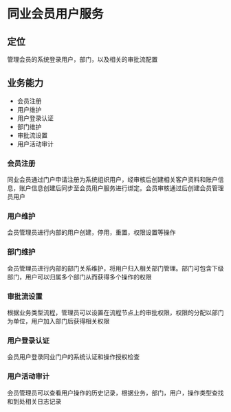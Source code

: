 # 同业会员用户服务
## 定位
管理会员的系统登录用户，部门，以及相关的审批流配置

## 业务能力  
* 会员注册
* 用户维护
* 用户登录认证
* 部门维护
* 审批流设置
* 用户活动审计

### 会员注册 
同业会员通过门户申请注册为系统组织用户，经审核后创建相关客户资料和账户信息，账户信息创建后同步至会员用户服务进行绑定。会员审核通过后创建会员管理员用户

### 用户维护  
会员管理员进行内部的用户创建，停用，重置，权限设置等操作

### 部门维护  
会员管理员进行内部的部门关系维护，将用户归入相关部门管理。部门可包含下级部门，用户可以归属多个部门从而获得多个操作的权限

### 审批流设置  
根据业务类型流程，管理员可以设置在流程节点上的审批权限，权限的分配以部门为单位，用户加入部门后获得相关权限

### 用户登录认证  
会员用户登录同业门户的系统认证和操作授权检查

### 用户活动审计  
会员管理员可以查看用户操作的历史记录，根据业务，部门，用户，操作类型查找和到处相关日志记录